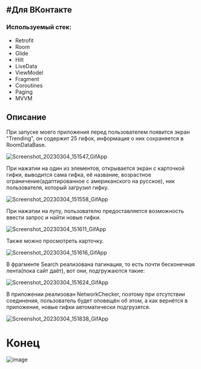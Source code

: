 <h2>#Для ВКонтакте</h3>
<h3>Используемый стек:</h3>
<ul>
 <li>Retrofit</li>
 <li>Room</li>
 <li>Glide</li>
 <li>Hilt</li>
 <li>LiveData</li>
 <li>ViewModel</li>
 <li>Fragment</li>
 <li>Coroutines</li>
 <li>Paging</li>
 <li>MVVM</li>
</ul>
<p><h2>Описание</h2></p>
При запуске моего приложения перед пользователем появится экран "Trending", он содержит 25 гифок, информация о них сохраняется в RoomDataBase.

![Screenshot_20230304_151547_GifApp](https://user-images.githubusercontent.com/86302070/222900792-2fce445e-2691-41d3-9157-9e81d3297a97.jpg)

При нажатии на один из элементов, открывается экран с карточкой гифки, выводится сама гифка, её название, возрастное ограничение(адаптированное с американского на русское), 
ник пользователя, который загрузил гифку.

![Screenshot_20230304_151558_GifApp](https://user-images.githubusercontent.com/86302070/222900980-f2daecb1-f8d6-44b9-a145-5bda982b319a.jpg)

При нажатии на лупу, пользователю предоставляется возможность ввести запрос и найти новые гифки. 

![Screenshot_20230304_151611_GifApp](https://user-images.githubusercontent.com/86302070/222901040-a5727324-5ac8-41b0-bd7f-4ad9955f9979.jpg)

Также можно просмотреть карточку.

![Screenshot_20230304_151616_GifApp](https://user-images.githubusercontent.com/86302070/222901078-173a9b33-2141-45c8-89f8-71f8542f221c.jpg)

В фрагменте Search реализована пагинация, то есть почти бесконечная лента(пока сайт даёт), вот они, подгружаются такие:

![Screenshot_20230304_151624_GifApp](https://user-images.githubusercontent.com/86302070/222901129-c658ed67-9fd1-459c-90dc-f072cb92415f.jpg)

В приложении реализован NetworkChecker, поэтому при отсутствии соединения, пользователь будет оповещён об этом, а как вернётся в приложение, новые гифки автоматически подгрузятся.

![Screenshot_20230304_151838_GifApp](https://user-images.githubusercontent.com/86302070/222901291-ba7dd422-5917-443c-bef4-ad5e5512c03a.jpg)

<h1>Конец</h1>

![image](https://user-images.githubusercontent.com/86302070/222901353-aa4caffd-c3d3-445c-8ca1-e587d7a9ddc6.png)

